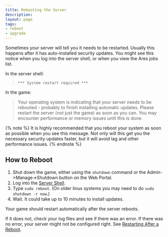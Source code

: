 ```yaml
---
title: Rebooting the Server
description: 
layout: page
tags:
- reboot
- upgrade
---
```


Sometimes your server will tell you it needs to be restarted.  Usually this happens after it has auto-installed security updates.  You might see this notice when you log into the server shell, or when you view the Ares jobs list.

In the server shell:

> `*** System restart required ***`

In the game:

> Your operating system is indicating that your server needs to be rebooted - probably to finish installing automatic updates.  Please restart the server (not just the game) as soon as you can.  You may encounter performance or memory issues until this is done.

{% note %} 
It is highly recommended that you reboot your system as soon as possible when you see this message.  Not only will this get you the necessary security updates faster, but it will avoid lag and other performance issues.
{% endnote %}

## How to Reboot

1. Shut down the game, either using the `shutdown` command or the Admin->Manage->Shutdown button on the Web Portal.
2. Log into the [Server Shell](/tutorials/install/server-shell.html).
3. Type `sudo reboot`.   (On older linux systems you may need to do `sudo shutdown -r now`.)
4. Wait.  It could take up to 10 minutes to install updates.

Your game should restart automatically after the server reboots. 

If it does not, check your log files and see if there was an error. If there was no error, your server might not be configured right.  See [Restarting After a Reboot](/tutorials/manage/restart-after-reboot.html).